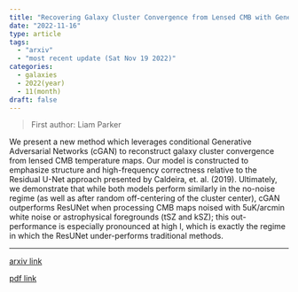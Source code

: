 ```yaml
---
title: "Recovering Galaxy Cluster Convergence from Lensed CMB with Generative Adversarial Networks"
date: "2022-11-16"
type: article
tags:
  - "arxiv"
  - "most recent update (Sat Nov 19 2022)"
categories:
  - galaxies
  - 2022(year)
  - 11(month)
draft: false
---
```


> First author: Liam Parker

 We present a new method which leverages conditional Generative Adversarial
Networks (cGAN) to reconstruct galaxy cluster convergence from lensed CMB
temperature maps. Our model is constructed to emphasize structure and
high-frequency correctness relative to the Residual U-Net approach presented by
Caldeira, et. al. (2019). Ultimately, we demonstrate that while both models
perform similarly in the no-noise regime (as well as after random off-centering
of the cluster center), cGAN outperforms ResUNet when processing CMB maps
noised with 5uK/arcmin white noise or astrophysical foregrounds (tSZ and kSZ);
this out-performance is especially pronounced at high l, which is exactly the
regime in which the ResUNet under-performs traditional methods.

---
[arxiv link](http://arxiv.org/abs/2211.08990v1)

[pdf link](http://arxiv.org/pdf/2211.08990v1)